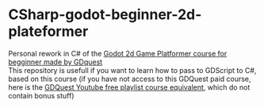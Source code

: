 # CSharp-godot-beginner-2d-plateformer
Personal rework in C# of the [Godot 2d Game Platformer course for begginner made by GDquest](https://gdquest.mavenseed.com/courses/create-your-first-2d-game-with-godot-extended-edition)  
This repository is usefull if you want to learn how to pass to GDScript to C#, based on this course
(if you have not access to this GDQuest paid course, here is the [GDQuest Youtube free playlist course equivalent](https://www.youtube.com/watch?v=Mc13Z2gboEk&list=PLhqJJNjsQ7KH_z21S_XeXD3Ht3WnSqW97&index=2), which do not contain bonus stuff)

